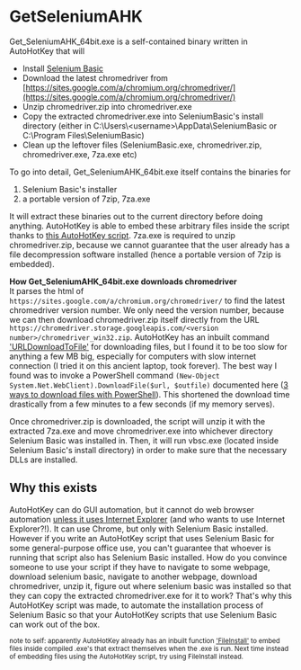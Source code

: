 # GetSeleniumAHK

Get_SeleniumAHK_64bit.exe is a self-contained binary written in AutoHotKey that will

* Install [Selenium Basic](http://florentbr.github.io/SeleniumBasic/)
* Download the latest chromedriver from [https://sites.google.com/a/chromium.org/chromedriver/](https://sites.google.com/a/chromium.org/chromedriver/)
* Unzip chromedriver.zip into chromedriver.exe
* Copy the extracted chromedriver.exe into SeleniumBasic's install directory (either in C:\Users\\\<username>\AppData\SeleniumBasic or C:\Program Files\SeleniumBasic)
* Clean up the leftover files (SeleniumBasic.exe, chromedriver.zip, chromedriver.exe, 7za.exe etc)

To go into detail, Get_SeleniumAHK_64bit.exe itself contains the binaries for

1) Selenium Basic's installer
2) a portable version of 7zip, 7za.exe

It will extract these binaries out to the current directory before doing anything. AutoHotKey is able to embed these arbitrary files inside the script thanks to [this AutoHotKey script](https://autohotkey.com/board/topic/64481-include-virtually-any-file-in-a-script-exezipdlletc/). 7za.exe is required to unzip chromedriver.zip, because we cannot guarantee that the user already has a file decompression software installed (hence a portable version of 7zip is embedded).

**How Get_SeleniumAHK_64bit.exe downloads chromedriver**  
It parses the html of `https://sites.google.com/a/chromium.org/chromedriver/` to find the latest chromedriver version number. We only need the version number, because we can then download chromedriver.zip itself directly from the URL `https://chromedriver.storage.googleapis.com/<version number>/chromedriver_win32.zip`. AutoHotKey has an inbuilt command ['URLDownloadToFile'](https://autohotkey.com/docs/commands/URLDownloadToFile.htm) for downloading files, but I found it to be too slow for anything a few MB big, especially for computers with slow internet connection (I tried it on this ancient laptop, took forever). The best way I found was to invoke a PowerShell command `(New-Object System.Net.WebClient).DownloadFile($url, $outfile)` documented here ([3 ways to download files with PowerShell](https://blog.jourdant.me/post/3-ways-to-download-files-with-powershell)). This shortened the download time drastically from a few minutes to a few seconds (if my memory serves).

Once chromedriver.zip is downloaded, the script will unzip it with the extracted 7za.exe and move chromedriver.exe into whichever directory Selenium Basic was installed in. Then, it will run vbsc.exe (located inside Selenium Basic's install directory) in order to make sure that the necessary DLLs are installed.

## Why this exists

AutoHotKey can do GUI automation, but it cannot do web browser automation [unless it uses Internet Explorer](http://www.blogbyben.com/2014/01/another-reason-to-love-autohotkey.html) (and who wants to use Internet Explorer?!). It can use Chrome, but only with Selenium Basic installed. However if you write an AutoHotKey script that uses Selenium Basic for some general-purpose office use, you can't guarantee that whoever is running that script also has Selenium Basic installed. How do you convince someone to use your script if they have to navigate to some webpage, download selenium basic, navigate to another webpage, download chromedriver, unzip it, figure out where selenium basic was installed so that they can copy the extracted chromedriver.exe for it to work? That's why this AutoHotKey script was made, to automate the installation process of Selenium Basic so that your AutoHotKey scripts that use Selenium Basic can work out of the box. 

<sub>note to self: apparently AutoHotKey already has an inbuilt function ['FileInstall'](https://www.autohotkey.com/docs/commands/FileInstall.htm) to embed files inside compiled .exe's that extract themselves when the .exe is run. Next time instead of embedding files using the AutoHotKey script, try using FileInstall instead.</sub>

